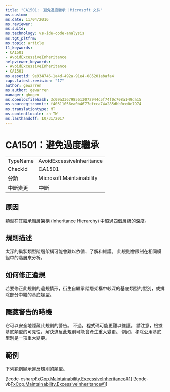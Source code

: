 ```yaml
---
title: "CA1501： 避免過度繼承 |Microsoft 文件"
ms.custom: 
ms.date: 11/04/2016
ms.reviewer: 
ms.suite: 
ms.technology: vs-ide-code-analysis
ms.tgt_pltfrm: 
ms.topic: article
f1_keywords:
- CA1501
- AvoidExcessiveInheritance
helpviewer_keywords:
- AvoidExcessiveInheritance
- CA1501
ms.assetid: 9e934746-1a4d-492a-91e4-085201abafa4
caps.latest.revision: "17"
author: gewarren
ms.author: gewarren
manager: ghogen
ms.openlocfilehash: 3c09a3367985613072944c5f74f0c708a149da15
ms.sourcegitcommit: f40311056ea0b4677efcca74a285dbb0ce0e7974
ms.translationtype: MT
ms.contentlocale: zh-TW
ms.lasthandoff: 10/31/2017
---
```

# <a name="ca1501-avoid-excessive-inheritance"></a>CA1501：避免過度繼承
|||  
|-|-|  
|TypeName|AvoidExcessiveInheritance|  
|CheckId|CA1501|  
|分類|Microsoft.Maintainability|  
|中斷變更|中斷|  
  
## <a name="cause"></a>原因  
 類型在其繼承階層架構 (Inheritance Hierarchy) 中超過四個層級的深度。  
  
## <a name="rule-description"></a>規則描述  
 太深的巢狀類型階層架構可能會難以依循、了解和維護。 此規則會限制在相同模組中的階層來分析。  
  
## <a name="how-to-fix-violations"></a>如何修正違規  
 若要修正此規則的違規情形，衍生自繼承階層架構中較深的基底類型的型別，或排除部分中繼的基底類型。  
  
## <a name="when-to-suppress-warnings"></a>隱藏警告的時機  
 它可以安全地隱藏此規則的警告。 不過，程式碼可能更難以維護。 請注意，根據基底類型的可見性，解決違反此規則可能會產生重大變更。 例如，移除公用基底型別是一項重大變更。  
  
## <a name="example"></a>範例  
 下列範例顯示違反規則的類型。  
  
 [!code-csharp[FxCop.Maintainability.ExcessiveInheritance#1](../code-quality/codesnippet/CSharp/ca1501-avoid-excessive-inheritance_1.cs)]
 [!code-vb[FxCop.Maintainability.ExcessiveInheritance#1](../code-quality/codesnippet/VisualBasic/ca1501-avoid-excessive-inheritance_1.vb)]